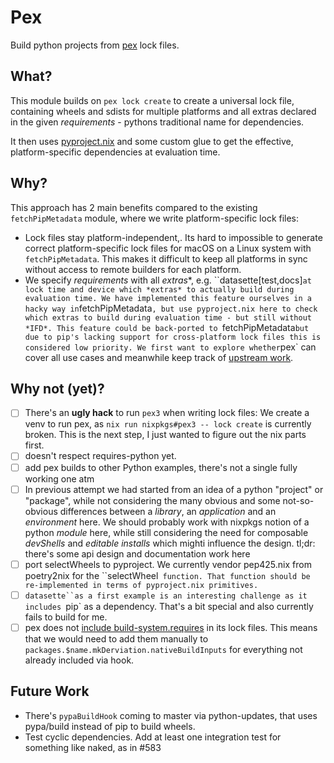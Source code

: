 # Pex

Build python projects from [pex](https://pex.readthedocs.io/) lock files.

## What?

This module builds on `pex lock create` to create a universal lock file,
containing wheels and sdists for multiple platforms and all extras
declared in the given *requirements* - pythons traditional name for
dependencies.

It then uses [pyproject.nix](https://github.com/adisbladis/pyproject.nix) and
some custom glue to get the effective, platform-specific dependencies at
evaluation time.

## Why?

This approach has 2 main benefits compared to the existing `fetchPipMetadata`
module, where we write platform-specific lock files:

* Lock files stay platform-independent,. Its hard to impossible to generate
  correct platform-specific lock files for macOS on a Linux system with
  `fetchPipMetadata`. This makes it difficult to keep all platforms in sync
  without access to remote builders for each platform.
* We specify *requirements* with all *extras**, e.g. ``datasette[test,docs]` at
  lock time and device which *extras* to actually build during evaluation time.
  We have implemented this feature ourselves in a hacky way in
  `fetchPipMetadata`, but use pyproject.nix here to check which extras to build
  during evaluation time - but still without *IFD*.
  This feature could be back-ported to `fetchPipMetadata` but due to pip's
  lacking support for cross-platform lock files this is considered low priority.
  We first want to explore whether `pex` can cover all use cases and meanwhile
  keep track of [upstream work](https://github.com/pypa/pip/issues/11664).

## Why not (yet)?

* [ ] There's an **ugly hack** to run `pex3` when writing lock files:
  We create a venv to run pex, as `nix run nixpkgs#pex3 -- lock create` is
  currently broken.
  This is the next step, I just wanted to figure out the nix parts first.
* [ ] doesn't respect requires-python yet.
* [ ] add pex builds to other Python examples, there's not a single fully working one atm
* [ ] In previous attempt we had started from an idea of a python "project" or "package",
  while not considering the many obvious and some not-so-obvious differences between
  a *library*, an *application* and an *environment* here.
  We should probably work with nixpkgs notion of a python *module* here, while still
  considering the need for composable *devShells* and *editable installs* which mighti
  influence the design.
  tl;dr: there's some api design and documentation work here
* [ ] port selectWheels to pyproject. We currently vendor pep425.nix from
  poetry2nix for the ``selectWheel` function. That function should be
  re-implemented in terms of pyproject.nix primitives.`
* [ ] `datasette``as a first example is an interesting challenge as it includes
  `pip` as a dependency. That's a bit special and also currently fails to build for me.
* [ ] pex does not [include build-system.requires](https://github.com/pantsbuild/pex/issues/2100)
   in its lock files. This means that we would need to add them manually to
  `packages.$name.mkDerviation.nativeBuildInputs` for everything not
  already included via hook.

## Future Work
* There's `pypaBuildHook` coming to master via python-updates, that uses pypa/build instead of pip
  to build wheels.
* Test cyclic dependencies. Add at least one integration test for something like naked, as in #583

